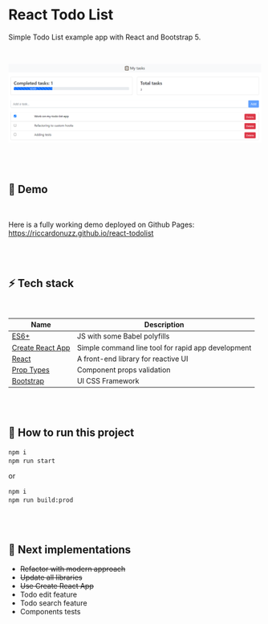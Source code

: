 # React Todo List

Simple Todo List example app with React and Bootstrap 5.

<br />

![App screenshot](https://raw.githubusercontent.com/riccardonuzz/react-todolist/master/public/screenshot.png)




<br />
<br />


## 🔗 Demo

<br />

Here is a fully working demo deployed on Github Pages:
<a href="https://riccardonuzz.github.io/react-todolist">https://riccardonuzz.github.io/react-todolist</a>

<br />
<br />

## ⚡️ Tech stack

<br />

| Name                                                            | Description                  |
| --------------------------------------------------------------- |------------------------------|
| [ES6+](https://tc39.es/ecma262/)                                | JS with some Babel polyfills |
| [Create React App](https://create-react-app.dev/)               | Simple command line tool for rapid app development               |
| [React](https://it.reactjs.org/)                                | A front-end library for reactive UI |
| [Prop Types](https://it.reactjs.org/docs/typechecking-with-proptypes.html)                              | Component props validation   |
| [Bootstrap](https://getbootstrap.com/)                               | UI CSS Framework   |


<br />
<br />

## 🔨 How to run this project

```sh
npm i
npm run start
```

or

```sh
npm i
npm run build:prod
```

<br />
<br />

## 🔀 Next implementations

- <del>Refactor with modern approach</del>
- <del>Update all libraries</del>
- <del>Use Create React App</del>
- Todo edit feature
- Todo search feature
- Components tests
